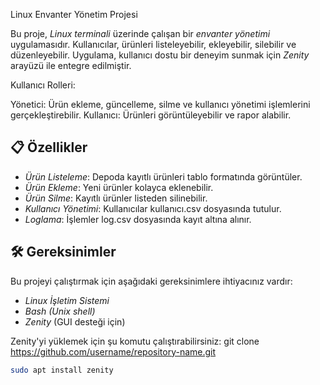  Linux Envanter Yönetim Projesi

Bu proje, *Linux terminali* üzerinde çalışan bir *envanter yönetimi* uygulamasıdır. Kullanıcılar, ürünleri listeleyebilir, ekleyebilir, silebilir ve düzenleyebilir. Uygulama, kullanıcı dostu bir deneyim sunmak için *Zenity* arayüzü ile entegre edilmiştir.

Kullanıcı Rolleri:

Yönetici: Ürün ekleme, güncelleme, silme ve kullanıcı yönetimi işlemlerini gerçekleştirebilir.
Kullanıcı: Ürünleri görüntüleyebilir ve rapor alabilir.

## 📋 Özellikler

- *Ürün Listeleme*: Depoda kayıtlı ürünleri tablo formatında görüntüler.
- *Ürün Ekleme*: Yeni ürünler kolayca eklenebilir.
- *Ürün Silme*: Kayıtlı ürünler listeden silinebilir.
- *Kullanıcı Yönetimi*: Kullanıcılar kullanıcı.csv dosyasında tutulur.
- *Loglama*: İşlemler log.csv dosyasında kayıt altına alınır.

## 🛠️ Gereksinimler

Bu projeyi çalıştırmak için aşağıdaki gereksinimlere ihtiyacınız vardır:

- *Linux İşletim Sistemi*
- *Bash (Unix shell)* 
- *Zenity* (GUI desteği için)

Zenity'yi yüklemek için şu komutu çalıştırabilirsiniz:
git clone https://github.com/username/repository-name.git


```bash
sudo apt install zenity
